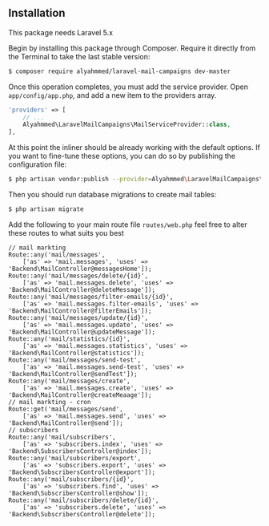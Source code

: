 ## Installation
This package needs Laravel 5.x

Begin by installing this package through Composer. Require it directly from the Terminal to take the last stable version:
```bash
$ composer require alyahmmed/laravel-mail-campaigns dev-master
```

Once this operation completes, you must add the service provider. Open `app/config/app.php`, and add a new item to the providers array.
```php
'providers' => [
    // ...
    Alyahmmed\LaravelMailCampaigns\MailServiceProvider::class,
],
```

At this point the inliner should be already working with the default options. If you want to fine-tune these options, you can do so by publishing the configuration file:
```bash
$ php artisan vendor:publish --provider=Alyahmmed\LaravelMailCampaigns\MailServiceProvider
```

Then you should run database migrations to create mail tables:
```bash
$ php artisan migrate
```

Add the following to your main route file `routes/web.php` feel free to alter these routes to what suits you best
```
// mail markting
Route::any('mail/messages',
    ['as' => 'mail.messages', 'uses' => 'Backend\MailController@messagesHome']);
Route::any('mail/messages/delete/{id}',
    ['as' => 'mail.messages.delete', 'uses' => 'Backend\MailController@deleteMessage']);
Route::any('mail/messages/filter-emails/{id}',
    ['as' => 'mail.messages.filter-emails', 'uses' => 'Backend\MailController@filterEmails']);
Route::any('mail/messages/update/{id}',
    ['as' => 'mail.messages.update', 'uses' => 'Backend\MailController@updateMessage']);
Route::any('mail/statistics/{id}',
    ['as' => 'mail.messages.statistics', 'uses' => 'Backend\MailController@statistics']);
Route::any('mail/messages/send-test',
    ['as' => 'mail.messages.send-test', 'uses' => 'Backend\MailController@sendTest']);
Route::any('mail/messages/create',
    ['as' => 'mail.messages.create', 'uses' => 'Backend\MailController@createMeaage']);
// mail markting - cron
Route::get('mail/messages/send',
    ['as' => 'mail.messages.send', 'uses' => 'Backend\MailController@send']);
// subscribers
Route::any('mail/subscribers',
    ['as' => 'subscribers.index', 'uses' => 'Backend\SubscribersController@index']);
Route::any('mail/subscribers/export',
    ['as' => 'subscribers.export', 'uses' => 'Backend\SubscribersController@export']);
Route::any('mail/subscribers/{id}',
    ['as' => 'subscribers.find', 'uses' => 'Backend\SubscribersController@show']);
Route::any('mail/subscribers/delete/{id}',
    ['as' => 'subscribers.delete', 'uses' => 'Backend\SubscribersController@delete']);
```
